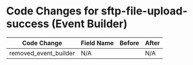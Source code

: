 # Code Changes for sftp-file-upload-success (Event Builder)

| Code Change | Field Name | Before | After |
|-------------|------------|--------|-------|
| removed_event_builder | N/A |  | N/A |